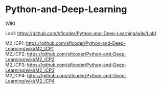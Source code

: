 # Python-and-Deep-Learning
WIKI


Lab1:    https://github.com/sflcoder/Python-and-Deep-Learning/wiki/Lab1  

M2_ICP1: https://github.com/sflcoder/Python-and-Deep-Learning/wiki/M2_ICP1     
M2_ICP2: https://github.com/sflcoder/Python-and-Deep-Learning/wiki/M2_ICP2     
M2_ICP3: https://github.com/sflcoder/Python-and-Deep-Learning/wiki/M2_ICP3    
M2_ICP4: https://github.com/sflcoder/Python-and-Deep-Learning/wiki/M2_ICP4
